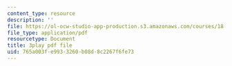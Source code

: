 ```yaml
---
content_type: resource
description: ''
file: https://ol-ocw-studio-app-production.s3.amazonaws.com/courses/18-404j-theory-of-computation-fall-2020/765a003fe9933260b08d8c2267f6fe73_aVv9WXwW95w.pdf
file_type: application/pdf
resourcetype: Document
title: 3play pdf file
uid: 765a003f-e993-3260-b08d-8c2267f6fe73
---
```

